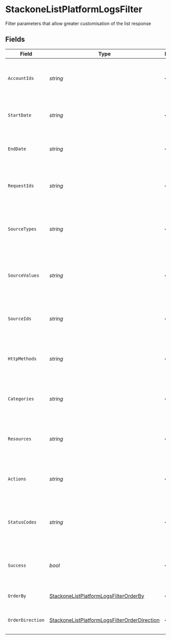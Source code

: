 # StackoneListPlatformLogsFilter

Filter parameters that allow greater customisation of the list response


## Fields

| Field                                                                                                                 | Type                                                                                                                  | Required                                                                                                              | Description                                                                                                           | Example                                                                                                               |
| --------------------------------------------------------------------------------------------------------------------- | --------------------------------------------------------------------------------------------------------------------- | --------------------------------------------------------------------------------------------------------------------- | --------------------------------------------------------------------------------------------------------------------- | --------------------------------------------------------------------------------------------------------------------- |
| `AccountIds`                                                                                                          | *string*                                                                                                              | :heavy_minus_sign:                                                                                                    | A comma-separated list of account IDs to filter the results by.                                                       | 45355976281015164504,45355976281015164505                                                                             |
| `StartDate`                                                                                                           | *string*                                                                                                              | :heavy_minus_sign:                                                                                                    | A ISO8601 date string to filter the results by start_date.                                                            | 2020-01-01T00:00:00.000Z                                                                                              |
| `EndDate`                                                                                                             | *string*                                                                                                              | :heavy_minus_sign:                                                                                                    | A ISO8601 date string to filter the results by end_date.                                                              | 2020-01-01T00:00:00.000Z                                                                                              |
| `RequestIds`                                                                                                          | *string*                                                                                                              | :heavy_minus_sign:                                                                                                    | A comma-separated list of request IDs to filter the results by.                                                       | adbf752f-6457-4ddd-89b3-98ae2252b83b,adbf752f-6457-4ddd-89b3-98ae2252b83c                                             |
| `SourceTypes`                                                                                                         | *string*                                                                                                              | :heavy_minus_sign:                                                                                                    | A comma-separated list of source types to filter the results by.                                                      | DASHBOARD,SYNTHETIC_WEBHOOK                                                                                           |
| `SourceValues`                                                                                                        | *string*                                                                                                              | :heavy_minus_sign:                                                                                                    | A comma-separated list of source values to filter the results by.                                                     |                                                                                                                       |
| `SourceIds`                                                                                                           | *string*                                                                                                              | :heavy_minus_sign:                                                                                                    | A comma-separated list of source IDs to filter the results by.                                                        |                                                                                                                       |
| `HttpMethods`                                                                                                         | *string*                                                                                                              | :heavy_minus_sign:                                                                                                    | A comma-separated list of HTTP methods to filter the results by.                                                      | GET,POST                                                                                                              |
| `Categories`                                                                                                          | *string*                                                                                                              | :heavy_minus_sign:                                                                                                    | A comma-separated list of categories to filter the results by.                                                        | hris,ats                                                                                                              |
| `Resources`                                                                                                           | *string*                                                                                                              | :heavy_minus_sign:                                                                                                    | A comma-separated list of resources to filter the results by.                                                         | employees,users                                                                                                       |
| `Actions`                                                                                                             | *string*                                                                                                              | :heavy_minus_sign:                                                                                                    | A comma-separated list of actions to filter the results by.                                                           | download,upload                                                                                                       |
| `StatusCodes`                                                                                                         | *string*                                                                                                              | :heavy_minus_sign:                                                                                                    | A comma-separated list of status codes to filter the results by.                                                      | 200,400                                                                                                               |
| `Success`                                                                                                             | *bool*                                                                                                                | :heavy_minus_sign:                                                                                                    | A boolean value to filter the results by success or failure.                                                          | true                                                                                                                  |
| `OrderBy`                                                                                                             | [StackoneListPlatformLogsFilterOrderBy](../../Models/Requests/StackoneListPlatformLogsFilterOrderBy.md)               | :heavy_minus_sign:                                                                                                    | The field to order the results by.                                                                                    | created_at                                                                                                            |
| `OrderDirection`                                                                                                      | [StackoneListPlatformLogsFilterOrderDirection](../../Models/Requests/StackoneListPlatformLogsFilterOrderDirection.md) | :heavy_minus_sign:                                                                                                    | The direction to order the results by.                                                                                | asc                                                                                                                   |